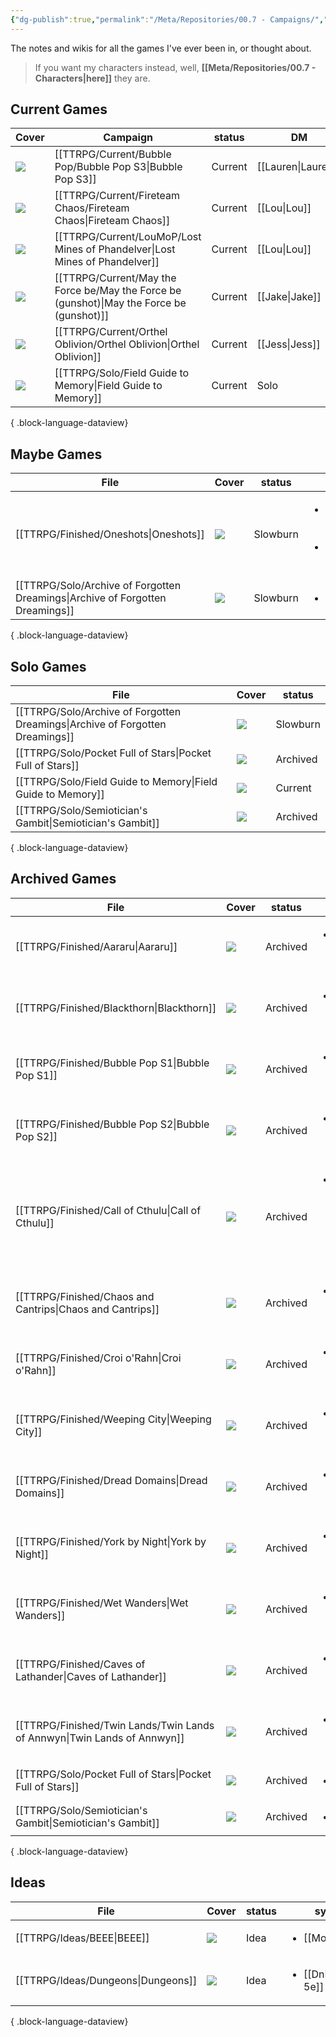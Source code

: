 ```yaml
---
{"dg-publish":true,"permalink":"/Meta/Repositories/00.7 - Campaigns/","contentClasses":"cards cards-2-3 cards-cover table-max"}
---
```



The notes and wikis for all the games I've ever been in, or thought about.

> If you want my characters instead, well, **[[Meta/Repositories/00.7 - Characters\|here]]** they are.

## Current Games
| Cover                                                                                              | Campaign                                                                                     | status  | DM                 | Character                        |
| -------------------------------------------------------------------------------------------------- | -------------------------------------------------------------------------------------------- | ------- | ------------------ | -------------------------------- |
| ![](https://cdnb.artstation.com/p/assets/images/images/004/726/701/4k/daniel-dociu-dunepage03.jpg) | [[TTRPG/Current/Bubble Pop/Bubble Pop S3\|Bubble Pop S3]]                                 | Current | [[Lauren\|Lauren]] | [[Quinn Marston\|Quinn Marston]] |
| ![](https://i.pinimg.com/564x/09/eb/2b/09eb2bf221f4e94f99755eab81f0482f.jpg)                       | [[TTRPG/Current/Fireteam Chaos/Fireteam Chaos\|Fireteam Chaos]]                           | Current | [[Lou\|Lou]]       | [[Idle-112\|Idle-112]]           |
| ![](https://i.pinimg.com/564x/56/9a/ae/569aae3dea2f16ecbaadff44eba32205.jpg)                       | [[TTRPG/Current/LouMoP/Lost Mines of Phandelver\|Lost Mines of Phandelver]]               | Current | [[Lou\|Lou]]       | [[Osmo\|Osmo]]                   |
| ![](https://i.pinimg.com/564x/b1/03/15/b103150178d5aaf6d6aafe31e044897e.jpg)                       | [[TTRPG/Current/May the Force be/May the Force be (gunshot)\|May the Force be (gunshot)]] | Current | [[Jake\|Jake]]     | [[Ki-On\|Ki-On]]                 |
| ![](https://i.pinimg.com/564x/bc/bf/6b/bcbf6baf2293682af1b352eea6652ce6.jpg)                       | [[TTRPG/Current/Orthel Oblivion/Orthel Oblivion\|Orthel Oblivion]]                        | Current | [[Jess\|Jess]]     | [[Odessa\|Odessa]]               |
| ![](https://img.itch.zone/aW1nLzU0OTMzMjYuanBn/original/kyHZ5K.jpg)                                | [[TTRPG/Solo/Field Guide to Memory\|Field Guide to Memory]]                               | Current | Solo               | Dr Hallow                        |

{ .block-language-dataview}

## Maybe Games
| File                                                                             | Cover                                                                                                                                                                                                       | status   | system                                                                          | DM |
| -------------------------------------------------------------------------------- | ----------------------------------------------------------------------------------------------------------------------------------------------------------------------------------------------------------- | -------- | ------------------------------------------------------------------------------- | -- |
| [[TTRPG/Finished/Oneshots\|Oneshots]]                                         | ![](\-)                                                                                                                                                                                                     | Slowburn | <ul><li>[[Pathfinder 2e\\|Pathfinder 2e]]</li><li>[[DnD 5e\\|DnD 5e]]</li></ul> | \- |
| [[TTRPG/Solo/Archive of Forgotten Dreamings\|Archive of Forgotten Dreamings]] | ![](https://c10.patreonusercontent.com/4/patreon-media/p/post/65632985/d51303e51177466890fee84666ba10a1/eyJ3Ijo2MjB9/1.jpg?token-time=1699401600&token-hash=i78SZpzd_hegl2vyBX4d_wTXUmBp6CZqXXQRJsT-4nA%3D) | Slowburn | <ul><li>solo</li></ul>                                                          | \- |

{ .block-language-dataview}

## Solo Games
| File                                                                             | Cover                                                                                                                                                                                                       | status   |
| -------------------------------------------------------------------------------- | ----------------------------------------------------------------------------------------------------------------------------------------------------------------------------------------------------------- | -------- |
| [[TTRPG/Solo/Archive of Forgotten Dreamings\|Archive of Forgotten Dreamings]] | ![](https://c10.patreonusercontent.com/4/patreon-media/p/post/65632985/d51303e51177466890fee84666ba10a1/eyJ3Ijo2MjB9/1.jpg?token-time=1699401600&token-hash=i78SZpzd_hegl2vyBX4d_wTXUmBp6CZqXXQRJsT-4nA%3D) | Slowburn |
| [[TTRPG/Solo/Pocket Full of Stars\|Pocket Full of Stars]]                     | ![](https://img.itch.zone/aW1hZ2UvMzk2MDMxLzI5MDE5OTMucG5n/347x500/ZMGZhi.png)                                                                                                                              | Archived |
| [[TTRPG/Solo/Field Guide to Memory\|Field Guide to Memory]]                   | ![](https://img.itch.zone/aW1nLzU0OTMzMjYuanBn/original/kyHZ5K.jpg)                                                                                                                                         | Current  |
| [[TTRPG/Solo/Semiotician's Gambit\|Semiotician's Gambit]]                     | ![](https://i.pinimg.com/564x/35/f9/dd/35f9dd17c5eb09a8fb946b5cae4eae83.jpg)                                                                                                                                | Archived |

{ .block-language-dataview}

## Archived Games
| File                                                                        | Cover                                                                          | status   | system                                                      | DM               | Character              |
| --------------------------------------------------------------------------- | ------------------------------------------------------------------------------ | -------- | ----------------------------------------------------------- | ---------------- | ---------------------- |
| [[TTRPG/Finished/Aararu\|Aararu]]                                        | ![](\-)                                                                        | Archived | <ul><li>[[DnD 5e\\|DnD 5e]]</li></ul>                       | \-               | \-                     |
| [[TTRPG/Finished/Blackthorn\|Blackthorn]]                                | ![](\-)                                                                        | Archived | <ul><li>[[DnD 5e\\|DnD 5e]]</li></ul>                       | \-               | \-                     |
| [[TTRPG/Finished/Bubble Pop S1\|Bubble Pop S1]]                          | ![](\-)                                                                        | Archived | <ul><li>[[DnD 5e\\|DnD 5e]]</li></ul>                       | \-               | \-                     |
| [[TTRPG/Finished/Bubble Pop S2\|Bubble Pop S2]]                          | ![](\-)                                                                        | Archived | <ul><li>[[DnD 5e\\|DnD 5e]]</li></ul>                       | \-               | \-                     |
| [[TTRPG/Finished/Call of Cthulu\|Call of Cthulu]]                        | ![](\-)                                                                        | Archived | <ul><li>[[Call of Cthulu 5e\\|Call of Cthulu 5e]]</li></ul> | \-               | \-                     |
| [[TTRPG/Finished/Chaos and Cantrips\|Chaos and Cantrips]]                | ![](\-)                                                                        | Archived | <ul><li>[[DnD 5e\\|DnD 5e]]</li></ul>                       | \-               | \-                     |
| [[TTRPG/Finished/Croi o'Rahn\|Croi o'Rahn]]                              | ![](\-)                                                                        | Archived | <ul><li>[[DnD 5e\\|DnD 5e]]</li></ul>                       | \-               | \-                     |
| [[TTRPG/Finished/Weeping City\|Weeping City]]                            | ![](\-)                                                                        | Archived | <ul><li>[[DnD 5e\\|DnD 5e]]</li></ul>                       | \-               | \-                     |
| [[TTRPG/Finished/Dread Domains\|Dread Domains]]                          | ![](\-)                                                                        | Archived | <ul><li>[[DnD 5e\\|DnD 5e]]</li></ul>                       | \-               | \-                     |
| [[TTRPG/Finished/York by Night\|York by Night]]                          | ![](\-)                                                                        | Archived | <ul><li>[[VtM 5e\\|VtM 5e]]</li></ul>                       | \-               | \-                     |
| [[TTRPG/Finished/Wet Wanders\|Wet Wanders]]                              | ![](\-)                                                                        | Archived | <ul><li>[[DnD 5e\\|DnD 5e]]</li></ul>                       | \-               | \-                     |
| [[TTRPG/Finished/Caves of Lathander\|Caves of Lathander]]                | ![](\-)                                                                        | Archived | <ul><li>[[DnD 5e\\|DnD 5e]]</li></ul>                       | \-               | \-                     |
| [[TTRPG/Finished/Twin Lands/Twin Lands of Annwyn\|Twin Lands of Annwyn]] | ![](https://i.pinimg.com/564x/4f/e6/b1/4fe6b15674a642725814be9611dfa39b.jpg)   | Archived | <ul><li>[[DnD 5e\\|DnD 5e]]</li></ul>                       | [[Kerry\|Kerry]] | [[Rattovim\|Rattovim]] |
| [[TTRPG/Solo/Pocket Full of Stars\|Pocket Full of Stars]]                | ![](https://img.itch.zone/aW1hZ2UvMzk2MDMxLzI5MDE5OTMucG5n/347x500/ZMGZhi.png) | Archived | <ul><li>solo</li></ul>                                      | \-               | \-                     |
| [[TTRPG/Solo/Semiotician's Gambit\|Semiotician's Gambit]]                | ![](https://i.pinimg.com/564x/35/f9/dd/35f9dd17c5eb09a8fb946b5cae4eae83.jpg)   | Archived | <ul><li>solo</li></ul>                                      | \-               | \-                     |

{ .block-language-dataview}

## Ideas
| File                                  | Cover   | status | system                                |
| ------------------------------------- | ------- | ------ | ------------------------------------- |
| [[TTRPG/Ideas/BEEE\|BEEE]]         | ![](\-) | Idea   | <ul><li>[[MotW\\|MotW]]</li></ul>     |
| [[TTRPG/Ideas/Dungeons\|Dungeons]] | ![](\-) | Idea   | <ul><li>[[DnD 5e\\|DnD 5e]]</li></ul> |

{ .block-language-dataview}



